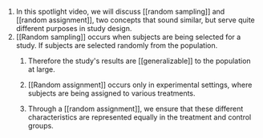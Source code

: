 1.	In this spotlight video, we will discuss [[random sampling]] and [[random assignment]], two concepts that sound similar, but serve quite different purposes in study design.
2.	[[Random sampling]] occurs when subjects are being selected for a study. 
	If subjects are selected randomly from the population. 
	1.	Therefore the study's results are [[generalizable]] to the population at large.
	
	2. [[Random assignment]] occurs only in experimental settings, where subjects are being assigned to various treatments.
	3. Through a [[random assignment]], we ensure that these different characteristics are represented equally in the treatment and control groups.
	
